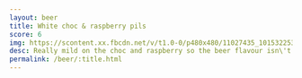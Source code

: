 ```yaml
---
layout: beer
title: White choc & raspberry pils
score: 6
img: https://scontent.xx.fbcdn.net/v/t1.0-0/p480x480/11027435_10153225366763745_2151282598672247864_n.jpg?oh=ed40b81d1cdebe856fe9616b75df07e9&oe=5891638B
desc: Really mild on the choc and raspberry so the beer flavour isn\'t overwhelmed
permalink: /beer/:title.html
---
```

